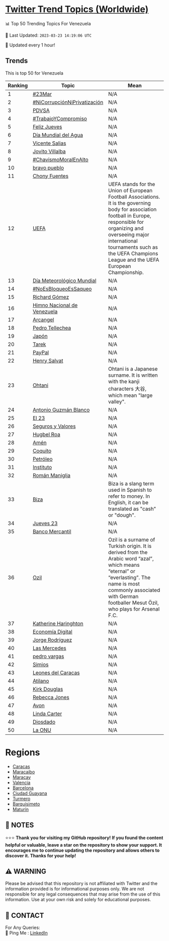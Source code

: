 [Twitter Trend Topics (Worldwide)](https://github.com/ErcinDedeoglu/Twitter-Trend-Topics)
==========


📊 Top 50 Trending Topics For Venezuela

📆 Last Updated: `2023-03-23 14:19:06 UTC`

🔧 Updated every 1 hour!


## Trends

This is top 50 for Venezuela

| Ranking | Topic | Mean |
| ------- | ------------ | ------------ |
| 1 | [#23Mar](http://twitter.com/search?q=%2323Mar) | N/A |
| 2 | [#NiCorrupciónNiPrivatización](http://twitter.com/search?q=%23NiCorrupci%c3%b3nNiPrivatizaci%c3%b3n) | N/A |
| 3 | [PDVSA](http://twitter.com/search?q=PDVSA) | N/A |
| 4 | [#TrabajoYCompromiso](http://twitter.com/search?q=%23TrabajoYCompromiso) | N/A |
| 5 | [Feliz Jueves](http://twitter.com/search?q=Feliz+Jueves) | N/A |
| 6 | [Día Mundial del Agua](http://twitter.com/search?q=D%c3%ada+Mundial+del+Agua) | N/A |
| 7 | [Vicente Salias](http://twitter.com/search?q=Vicente+Salias) | N/A |
| 8 | [Jovito Villalba](http://twitter.com/search?q=Jovito+Villalba) | N/A |
| 9 | [#ChavismoMoralEnAlto](http://twitter.com/search?q=%23ChavismoMoralEnAlto) | N/A |
| 10 | [bravo pueblo](http://twitter.com/search?q=bravo+pueblo) | N/A |
| 11 | [Chony Fuentes](http://twitter.com/search?q=Chony+Fuentes) | N/A |
| 12 | [UEFA](http://twitter.com/search?q=UEFA) | UEFA stands for the Union of European Football Associations. It is the governing body for association football in Europe, responsible for organizing and overseeing major international tournaments such as the UEFA Champions League and the UEFA European Championship. |
| 13 | [Día Meteorológico Mundial](http://twitter.com/search?q=D%c3%ada+Meteorol%c3%b3gico+Mundial) | N/A |
| 14 | [#NoEsBloqueoEsSaqueo](http://twitter.com/search?q=%23NoEsBloqueoEsSaqueo) | N/A |
| 15 | [Richard Gómez](http://twitter.com/search?q=Richard+G%c3%b3mez) | N/A |
| 16 | [Himno Nacional de Venezuela](http://twitter.com/search?q=Himno+Nacional+de+Venezuela) | N/A |
| 17 | [Arcangel](http://twitter.com/search?q=Arcangel) | N/A |
| 18 | [Pedro Tellechea](http://twitter.com/search?q=Pedro+Tellechea) | N/A |
| 19 | [Japón](http://twitter.com/search?q=Jap%c3%b3n) | N/A |
| 20 | [Tarek](http://twitter.com/search?q=Tarek) | N/A |
| 21 | [PayPal](http://twitter.com/search?q=PayPal) | N/A |
| 22 | [Henry Salvat](http://twitter.com/search?q=Henry+Salvat) | N/A |
| 23 | [Ohtani](http://twitter.com/search?q=Ohtani) | Ohtani is a Japanese surname. It is written with the kanji characters 大谷, which mean "large valley". |
| 24 | [Antonio Guzmán Blanco](http://twitter.com/search?q=Antonio+Guzm%c3%a1n+Blanco) | N/A |
| 25 | [El 23](http://twitter.com/search?q=El+23) | N/A |
| 26 | [Seguros y Valores](http://twitter.com/search?q=Seguros+y+Valores) | N/A |
| 27 | [Hugbel Roa](http://twitter.com/search?q=Hugbel+Roa) | N/A |
| 28 | [Amén](http://twitter.com/search?q=Am%c3%a9n) | N/A |
| 29 | [Coquito](http://twitter.com/search?q=Coquito) | N/A |
| 30 | [Petróleo](http://twitter.com/search?q=Petr%c3%b3leo) | N/A |
| 31 | [Instituto](http://twitter.com/search?q=Instituto) | N/A |
| 32 | [Román Maniglia](http://twitter.com/search?q=Rom%c3%a1n+Maniglia) | N/A |
| 33 | [Biza](http://twitter.com/search?q=Biza) | Biza is a slang term used in Spanish to refer to money. In English, it can be translated as "cash" or "dough". |
| 34 | [Jueves 23](http://twitter.com/search?q=Jueves+23) | N/A |
| 35 | [Banco Mercantil](http://twitter.com/search?q=Banco+Mercantil) | N/A |
| 36 | [Ozil](http://twitter.com/search?q=Ozil) | Ozil is a surname of Turkish origin. It is derived from the Arabic word “azal”, which means “eternal” or “everlasting”. The name is most commonly associated with German footballer Mesut Özil, who plays for Arsenal F.C. |
| 37 | [Katherine Haringhton](http://twitter.com/search?q=Katherine+Haringhton) | N/A |
| 38 | [Economía Digital](http://twitter.com/search?q=Econom%c3%ada+Digital) | N/A |
| 39 | [Jorge Rodríguez](http://twitter.com/search?q=Jorge+Rodr%c3%adguez) | N/A |
| 40 | [Las Mercedes](http://twitter.com/search?q=Las+Mercedes) | N/A |
| 41 | [pedro vargas](http://twitter.com/search?q=pedro+vargas) | N/A |
| 42 | [Simios](http://twitter.com/search?q=Simios) | N/A |
| 43 | [Leones del Caracas](http://twitter.com/search?q=Leones+del+Caracas) | N/A |
| 44 | [Atilano](http://twitter.com/search?q=Atilano) | N/A |
| 45 | [Kirk Douglas](http://twitter.com/search?q=Kirk+Douglas) | N/A |
| 46 | [Rebecca Jones](http://twitter.com/search?q=Rebecca+Jones) | N/A |
| 47 | [Avon](http://twitter.com/search?q=Avon) | N/A |
| 48 | [Linda Carter](http://twitter.com/search?q=Linda+Carter) | N/A |
| 49 | [Diosdado](http://twitter.com/search?q=Diosdado) | N/A |
| 50 | [La ONU](http://twitter.com/search?q=La+ONU) | N/A |



# Regions

* [Caracas](</Venezuela/Caracas.md>)
* [Maracaibo](</Venezuela/Maracaibo.md>)
* [Maracay](</Venezuela/Maracay.md>)
* [Valencia](</Venezuela/Valencia.md>)
* [Barcelona](</Venezuela/Barcelona.md>)
* [Ciudad Guayana](</Venezuela/Ciudad Guayana.md>)
* [Turmero](</Venezuela/Turmero.md>)
* [Barquisimeto](</Venezuela/Barquisimeto.md>)
* [Maturín](</Venezuela/Maturín.md>)



## 📝 NOTES

⭐⭐⭐ **Thank you for visiting my GitHub repository! If you found the content helpful or valuable, leave a star on the repository to show your support. It encourages me to continue updating the repository and allows others to discover it. Thanks for your help!**


## ⚠️ WARNING

Please be advised that this repository is not affiliated with Twitter and the information provided is for informational purposes only. We are not responsible for any legal consequences that may arise from the use of this information. Use at your own risk and solely for educational purposes.


## 📨 CONTACT

 For Any Queries:  
            🏓 Ping Me : [LinkedIn](https://www.linkedin.com/in/ercindedeoglu/)
